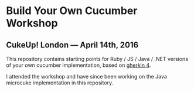 # Build Your Own Cucumber Workshop
## CukeUp! London &mdash; April 14th, 2016

This repository contains starting points for Ruby / JS / Java / .NET versions of
your own cucumber implementation, based on [gherkin
4](https://github.com/cucumber/gherkin).

I attended the workshop and have since been working on the Java microcuke implementation in this repository.
